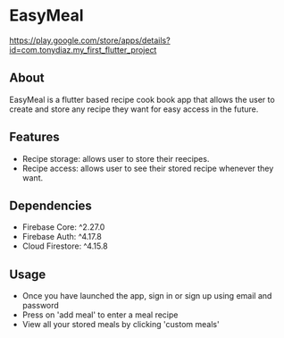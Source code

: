 
# EasyMeal
https://play.google.com/store/apps/details?id=com.tonydiaz.my_first_flutter_project




## About
EasyMeal is a flutter based recipe cook book app that allows the user to create and store any recipe they want for easy access in the future.
## Features
- Recipe storage: allows user to store their reecipes.
- Recipe access: allows user to see their stored recipe whenever they want.
## Dependencies

-  Firebase Core: ^2.27.0
- Firebase Auth: ^4.17.8
- Cloud Firestore: ^4.15.8
## Usage
- Once you have launched the app, sign in or sign up using email and password
- Press on 'add meal' to enter a meal recipe
- View all your stored meals by clicking 'custom meals'
